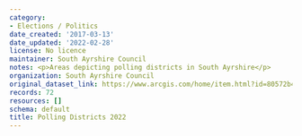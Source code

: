 ```yaml
---
category:
- Elections / Politics
date_created: '2017-03-13'
date_updated: '2022-02-28'
license: No licence
maintainer: South Ayrshire Council
notes: <p>Areas depicting polling districts in South Ayrshire</p>
organization: South Ayrshire Council
original_dataset_link: https://www.arcgis.com/home/item.html?id=80572b43c4b24d73ad2c4851aaeb9151
records: 72
resources: []
schema: default
title: Polling Districts 2022
---
```

